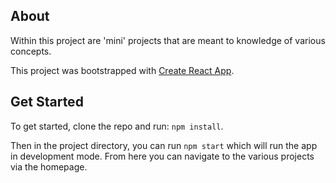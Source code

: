 ## About
Within this project are 'mini' projects that are meant to knowledge of various concepts.

This project was bootstrapped with [Create React App](https://github.com/facebook/create-react-app).

## Get Started
To get started, clone the repo and run: `npm install`.

Then in the project directory, you can run `npm start` which will run the app in development mode. From here you can navigate to the various projects via the homepage.

